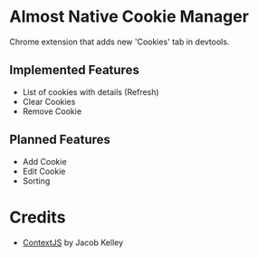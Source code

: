 Almost Native Cookie Manager
=============================================

Chrome extension that adds new 'Cookies' tab in devtools.

Implemented Features
---------------------------------
 * List of cookies with details (Refresh)
 * Clear Cookies
 * Remove Cookie

Planned Features
---------------------------------
 * Add Cookie
 * Edit Cookie
 * Sorting

Credits
=============================================
 * [ContextJS](http://contextjs.com/) by Jacob Kelley
